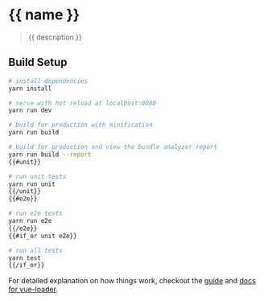 # {{ name }}

> {{ description }}

## Build Setup

``` bash
# install dependencies
yarn install

# serve with hot reload at localhost:8080
yarn run dev

# build for production with minification
yarn run build

# build for production and view the bundle analyzer report
yarn run build --report
{{#unit}}

# run unit tests
yarn run unit
{{/unit}}
{{#e2e}}

# run e2e tests
yarn run e2e
{{/e2e}}
{{#if_or unit e2e}}

# run all tests
yarn test
{{/if_or}}
```

For detailed explanation on how things work, checkout the [guide](http://vuejs-templates.github.io/webpack/) and [docs for vue-loader](http://vuejs.github.io/vue-loader).
